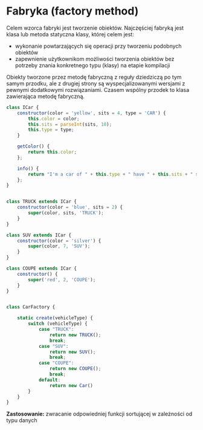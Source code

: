 # Fabryka \(factory method\)

Celem wzorca fabryki jest tworzenie obiektów. Najczęściej fabryką jest klasa lub metoda statyczna klasy, której celem jest:

* wykonanie powtarzających się operacji przy tworzeniu podobnych obiektów
* zapewnienie użytkownikom możliwości tworzenia obiektów bez potrzeby znania konkretnego typu \(klasy\) na etapie kompilacji

Obiekty tworzone przez metodę fabryczną z reguły dziedziczą po tym samym przodku, ale z drugiej strony są wyspecjalizowanymi wersjami z pewnymi dodatkowymi rozwiązaniami. Czasem wspólny przodek  to klasa zawierająca metodę fabryczną.

```js
class ICar {
    constructor(color = 'yellow', sits = 4, type = 'CAR') {
        this.color = color;
        this.sits = parseInt(sits, 10);
        this.type = type;
    }

    getColor() {
        return this.color;
    };

    info() {
        return "I'm a car of " + this.type + " have " + this.sits + " sits  and " + this.getColor() + " color";
    };
}


class TRUCK extends ICar {
    constructor(color = 'blue', sits = 2) {
        super(color, sits, 'TRUCK');
    }
}

class SUV extends ICar {
    constructor(color = 'silver') {
        super(color, 7, 'SUV');
    }
}

class COUPE extends ICar {
    constructor() {
        super('red', 2, 'COUPE');
    }
}


class CarFactory {

    static create(vehicleType) {
        switch (vehicleType) {
            case "TRUCK":
                return new TRUCK();
                break;
            case "SUV":
                return new SUV();
                break;
            case "COUPE":
                return new COUPE();
                break;
            default:
                return new Car()
        }
    }
}
```



**Zastosowanie:** zwracanie odpowiedniej funkcji sortującej w zależności od typu danych

